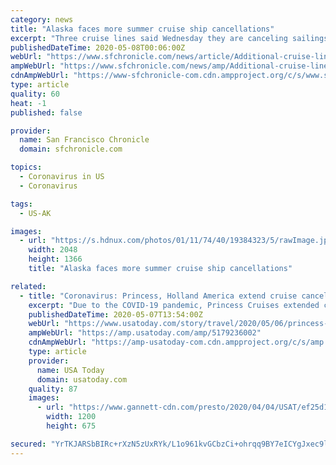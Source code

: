 ```yaml
---
category: news
title: "Alaska faces more summer cruise ship cancellations"
excerpt: "Three cruise lines said Wednesday they are canceling sailings to Alaska this summer, citing travel and other restrictions linked to coronavirus concerns. Two of the companies, Princess Cruises and Holland America Line,"
publishedDateTime: 2020-05-08T00:06:00Z
webUrl: "https://www.sfchronicle.com/news/article/Additional-cruise-lines-cancel-Alaska-summer-15251817.php"
ampWebUrl: "https://www.sfchronicle.com/news/amp/Additional-cruise-lines-cancel-Alaska-summer-15251817.php"
cdnAmpWebUrl: "https://www-sfchronicle-com.cdn.ampproject.org/c/s/www.sfchronicle.com/news/amp/Additional-cruise-lines-cancel-Alaska-summer-15251817.php"
type: article
quality: 60
heat: -1
published: false

provider:
  name: San Francisco Chronicle
  domain: sfchronicle.com

topics:
  - Coronavirus in US
  - Coronavirus

tags:
  - US-AK

images:
  - url: "https://s.hdnux.com/photos/01/11/74/40/19384323/5/rawImage.jpg"
    width: 2048
    height: 1366
    title: "Alaska faces more summer cruise ship cancellations"

related:
  - title: "Coronavirus: Princess, Holland America extend cruise cancellations; lines expand cancellations, rebookings"
    excerpt: "Due to the COVID-19 pandemic, Princess Cruises extended cancellations through the summer. Other lines expanded cancellations and rebooking policies."
    publishedDateTime: 2020-05-07T13:54:00Z
    webUrl: "https://www.usatoday.com/story/travel/2020/05/06/princess-cruises-extends-cancellations-during-coronavirus-pandemic/5179236002/"
    ampWebUrl: "https://amp.usatoday.com/amp/5179236002"
    cdnAmpWebUrl: "https://amp-usatoday-com.cdn.ampproject.org/c/s/amp.usatoday.com/amp/5179236002"
    type: article
    provider:
      name: USA Today
      domain: usatoday.com
    quality: 87
    images:
      - url: "https://www.gannett-cdn.com/presto/2020/04/04/USAT/ef25d19e-6541-4bf3-9de0-689aaeb2803e-004_AP_Virus_Outbreak_Florida_Cruise_Ships-3.jpg?auto=webp&crop=5026,2827,x0,y524&format=pjpg&width=1200"
        width: 1200
        height: 675

secured: "YrTKJARSbBIRc+rXzN5zUxRYk/L1o961kvGCbzCi+ohrqq9BY7eICYgJxec9lFQ/upjE1rxm7+yVLOTez6t9evG8jCsKtmbCJna+XzheS1E5uVJcsZN9u01xnYJfFKpQtg7Y9ss36O1AFTQNXq1vVds6Ea4FeIi10mSOTYUsVPjWfy3PD4iru+qyYAAvIjHdKVR7GnWWIFDnWnjDXjAYwtO5KhHxImO+2BMuDZnFwoYP87aGeQwQmYeeOIl5xfXKFZkIjeEcdEBaoPlMwy8Adj7KGRXuiZnCbydgoLv/Fv5vT6IQiXkUh3dnVpL424GsI6q/oHLmMZPMnx8nRohm4zH4w83s7qvPovJZyNTN3M0KEuf1megYodQwTwUixrOAwqV9JJ6K9ftcS6u9sYvV1kwDRTtzRQkQhgrBUhoO+mWIIzM06cM4/78U9YCi5e3SviSCVrGbCstIsDEaPGY5o/UJQoDR+rdylxutvlP2Urw=;CboehgRk+PHmNLzcyBBL5w=="
---
```


